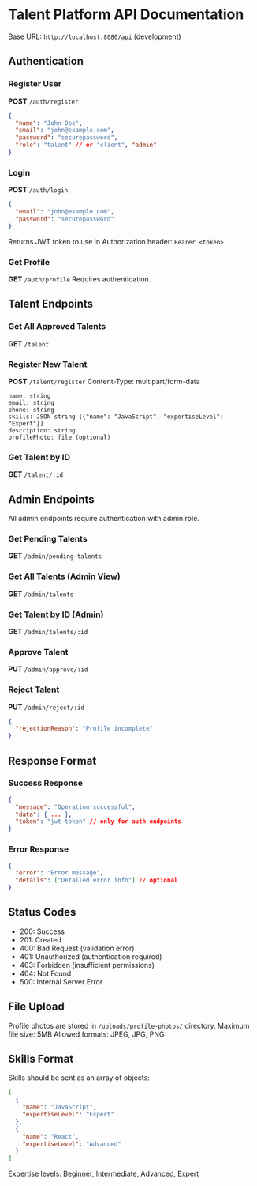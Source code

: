 # Talent Platform API Documentation

Base URL: `http://localhost:8080/api` (development)

## Authentication

### Register User
**POST** `/auth/register`

```json
{
  "name": "John Doe",
  "email": "john@example.com",
  "password": "securepassword",
  "role": "talent" // or "client", "admin"
}
```

### Login
**POST** `/auth/login`

```json
{
  "email": "john@example.com",
  "password": "securepassword"
}
```

Returns JWT token to use in Authorization header: `Bearer <token>`

### Get Profile
**GET** `/auth/profile`
Requires authentication.

## Talent Endpoints

### Get All Approved Talents
**GET** `/talent`

### Register New Talent
**POST** `/talent/register`
Content-Type: multipart/form-data

```
name: string
email: string
phone: string
skills: JSON string [{"name": "JavaScript", "expertiseLevel": "Expert"}]
description: string
profilePhoto: file (optional)
```

### Get Talent by ID
**GET** `/talent/:id`

## Admin Endpoints

All admin endpoints require authentication with admin role.

### Get Pending Talents
**GET** `/admin/pending-talents`

### Get All Talents (Admin View)
**GET** `/admin/talents`

### Get Talent by ID (Admin)
**GET** `/admin/talents/:id`

### Approve Talent
**PUT** `/admin/approve/:id`

### Reject Talent
**PUT** `/admin/reject/:id`

```json
{
  "rejectionReason": "Profile incomplete"
}
```

## Response Format

### Success Response
```json
{
  "message": "Operation successful",
  "data": { ... },
  "token": "jwt-token" // only for auth endpoints
}
```

### Error Response
```json
{
  "error": "Error message",
  "details": ["Detailed error info"] // optional
}
```

## Status Codes

- 200: Success
- 201: Created
- 400: Bad Request (validation error)
- 401: Unauthorized (authentication required)
- 403: Forbidden (insufficient permissions)
- 404: Not Found
- 500: Internal Server Error

## File Upload

Profile photos are stored in `/uploads/profile-photos/` directory.
Maximum file size: 5MB
Allowed formats: JPEG, JPG, PNG

## Skills Format

Skills should be sent as an array of objects:

```json
[
  {
    "name": "JavaScript",
    "expertiseLevel": "Expert"
  },
  {
    "name": "React",
    "expertiseLevel": "Advanced"
  }
]
```

Expertise levels: Beginner, Intermediate, Advanced, Expert